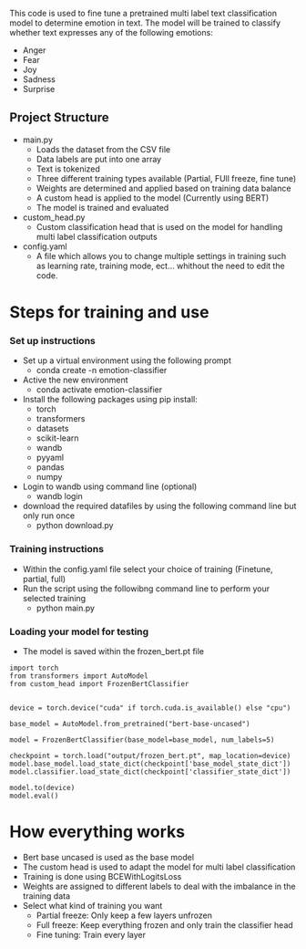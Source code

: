 This code is used to fine tune a pretrained multi label text classification model to determine emotion in text. The model will be trained to classify whether text expresses any of the following emotions:
- Anger
- Fear
- Joy
- Sadness
- Surprise

## Project Structure
- main.py
    - Loads the dataset from the CSV file
    - Data labels are put into one array
    - Text is tokenized
    - Three different training types available (Partial, FUll freeze, fine tune)
    - Weights are determined and applied based on training data balance
    - A custom head is applied to the model (Currently using BERT)
    - The model is trained and evaluated
- custom_head.py
    - Custom classification head that is used on the model for handling multi label classification outputs
- config.yaml
    - A file which allows you to change multiple settings in training such as learning rate, training mode, ect... whithout the need to edit the code.
# Steps for training and use
### Set up instructions
- Set up a virtual environment using the following prompt
    - conda create -n emotion-classifier
- Active the new environment
    - conda activate emotion-classifier
- Install the following packages using pip install:
    - torch
    - transformers
    - datasets
    - scikit-learn 
    - wandb
    - pyyaml
    - pandas
    - numpy
- Login to wandb using command line (optional)
    - wandb login
- download the required datafiles by using the following command line but only run once
    - python download.py

### Training instructions
- Within the config.yaml file select your choice of training (Finetune, partial, full)
- Run the script using the followibng command line to perform your selected training
    - python main.py

### Loading your model for testing
- The model is saved within the frozen_bert.pt file

```
import torch
from transformers import AutoModel
from custom_head import FrozenBertClassifier


device = torch.device("cuda" if torch.cuda.is_available() else "cpu")

base_model = AutoModel.from_pretrained("bert-base-uncased")

model = FrozenBertClassifier(base_model=base_model, num_labels=5)

checkpoint = torch.load("output/frozen_bert.pt", map_location=device)
model.base_model.load_state_dict(checkpoint['base_model_state_dict'])
model.classifier.load_state_dict(checkpoint['classifier_state_dict'])

model.to(device)
model.eval()
```


# How everything works
- Bert base uncased is used as the base model
- The custom head is used to adapt the model for multi label classification
- Training is done using BCEWithLogitsLoss
- Weights are assigned to different labels to deal with the imbalance in the training data
- Select what kind of training you want
    - Partial freeze: Only keep a few layers unfrozen
    - Full freeze: Keep everything frozen and only train the classifier head
    - Fine tuning: Train every layer
